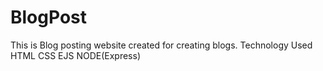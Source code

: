 # BlogPost
This is Blog posting website created for creating blogs.
Technology Used
HTML
CSS
EJS
NODE(Express)
